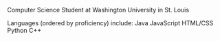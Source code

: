 Computer Science Student at Washington University in St. Louis

Languages (ordered by proficiency) include: 
Java
JavaScript
HTML/CSS
Python
C++
